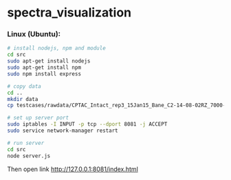# spectra_visualization

### Linux (Ubuntu):

```sh
# install nodejs, npm and module
cd src
sudo apt-get install nodejs
sudo apt-get install npm
sudo npm install express

# copy data
cd ..
mkdir data
cp testcases/rawdata/CPTAC_Intact_rep3_15Jan15_Bane_C2-14-08-02RZ_7000-7300.mzML data/CPTAC_Intact_rep3_15Jan15_Bane_C2-14-08-02RZ_7000-7300.mzML

# set up server port
sudo iptables -I INPUT -p tcp --dport 8081 -j ACCEPT
sudo service network-manager restart

# run server
cd src
node server.js
```
Then open link http://127.0.0.1:8081/index.html
